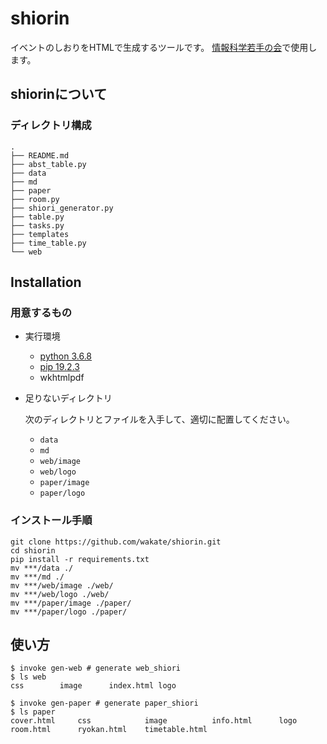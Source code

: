 # shiorin

イベントのしおりをHTMLで生成するツールです。
[情報科学若手の会](wakate.org)で使用します。

## shiorinについて

### ディレクトリ構成
```
.
├── README.md
├── abst_table.py
├── data
├── md
├── paper
├── room.py
├── shiori_generator.py
├── table.py
├── tasks.py
├── templates
├── time_table.py
└── web
```

## Installation

### 用意するもの

- 実行環境
    - [python 3.6.8](https://www.python.org/downloads/)
    - [pip 19.2.3](https://pip.pypa.io/en/stable/installing/)
    - wkhtmlpdf

- 足りないディレクトリ

  次のディレクトリとファイルを入手して、適切に配置してください。
    - `data`
    - `md`
    - `web/image`
    - `web/logo`
    - `paper/image`
    - `paper/logo`

### インストール手順

```
git clone https://github.com/wakate/shiorin.git
cd shiorin
pip install -r requirements.txt
mv ***/data ./
mv ***/md ./
mv ***/web/image ./web/
mv ***/web/logo ./web/
mv ***/paper/image ./paper/
mv ***/paper/logo ./paper/
```

## 使い方

```
$ invoke gen-web # generate web_shiori
$ ls web
css        image      index.html logo

$ invoke gen-paper # generate paper_shiori
$ ls paper
cover.html     css            image          info.html      logo           room.html      ryokan.html    timetable.html
```
